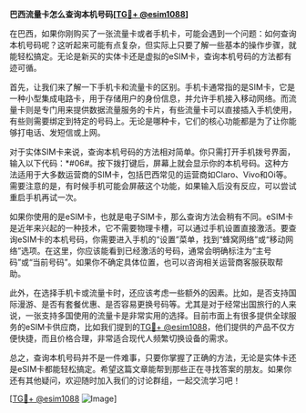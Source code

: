 **巴西流量卡怎么查询本机号码[[TG💪+ @esim1088](https://t.me/s/esim1088)]**

在巴西，如果你刚购买了一张流量卡或者手机卡，可能会遇到一个问题：如何查询本机号码呢？这听起来可能有点复杂，但实际上只要了解一些基本的操作步骤，就能轻松搞定。无论是新买的实体卡还是虚拟的eSIM卡，查询本机号码的方法都有迹可循。

首先，让我们来了解一下手机卡和流量卡的区别。手机卡通常指的是SIM卡，它是一种小型集成电路卡，用于存储用户的身份信息，并允许手机接入移动网络。而流量卡则是专门用来提供数据流量服务的卡片，有些流量卡可以直接插入手机使用，有些则需要绑定到特定的号码上。无论是哪种卡，它们的核心功能都是为了让你能够打电话、发短信或上网。

对于实体SIM卡来说，查询本机号码的方法相对简单。你只需打开手机拨号界面，输入以下代码：*#06#。按下拨打键后，屏幕上就会显示你的本机号码。这种方法适用于大多数运营商的SIM卡，包括巴西常见的运营商如Claro、Vivo和Oi等。需要注意的是，有时候手机可能会屏蔽这个功能，如果输入后没有反应，可以尝试重启手机再试一次。

如果你使用的是eSIM卡，也就是电子SIM卡，那么查询方法会稍有不同。eSIM卡是近年来兴起的一种技术，它不需要物理卡槽，可以通过手机设置直接激活。要查询eSIM卡的本机号码，你需要进入手机的“设置”菜单，找到“蜂窝网络”或“移动网络”选项。在这里，你应该能看到已经激活的号码，通常会明确标注为“主号码”或“当前号码”。如果你不确定具体位置，也可以咨询相关运营商客服获取帮助。

此外，在选择手机卡或流量卡时，还应该考虑一些额外的因素。比如，是否支持国际漫游、是否有套餐优惠、是否容易更换号码等。尤其是对于经常出国旅行的人来说，一张支持多国使用的流量卡是非常实用的选择。目前市面上有很多提供全球服务的eSIM卡供应商，比如我们提到的[TG💪+ @esim1088](https://t.me/s/esim1088)，他们提供的产品不仅方便快捷，而且价格合理，非常适合现代人频繁切换设备的需求。

总之，查询本机号码并不是一件难事，只要你掌握了正确的方法，无论是实体卡还是eSIM卡都能轻松搞定。希望这篇文章能帮到那些正在寻找答案的朋友。如果你还有其他疑问，欢迎随时加入我们的讨论群组，一起交流学习吧！

[[TG💪+ @esim1088](https://t.me/s/esim1088) ![Image](https://i.postimg.cc/4NQfJmqS/Snipaste-2025-05-13-00-14-12.png)]